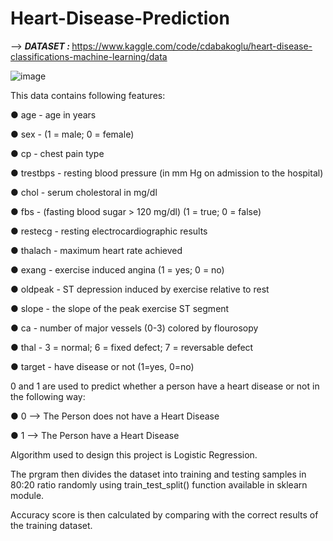 # Heart-Disease-Prediction

--> <b> <i> DATASET : </i> </b>
https://www.kaggle.com/code/cdabakoglu/heart-disease-classifications-machine-learning/data

![image](https://user-images.githubusercontent.com/72307168/202668184-c4d3c182-cfb4-4128-b221-e9d8c59cda82.png)


This data contains following features:

● age - age in years

● sex - (1 = male; 0 = female)

● cp - chest pain type

● trestbps - resting blood pressure (in mm Hg on admission to the hospital)

● chol - serum cholestoral in mg/dl

● fbs - (fasting blood sugar > 120 mg/dl) (1 = true; 0 = false)

● restecg - resting electrocardiographic results

● thalach - maximum heart rate achieved

● exang - exercise induced angina (1 = yes; 0 = no)

● oldpeak - ST depression induced by exercise relative to rest

● slope - the slope of the peak exercise ST segment

● ca - number of major vessels (0-3) colored by flourosopy

● thal - 3 = normal; 6 = fixed defect; 7 = reversable defect

● target - have disease or not (1=yes, 0=no)

0 and 1 are used to predict whether a person have a heart disease or not in the following way:

● 0 --> The Person does not have a Heart Disease

● 1 --> The Person have a Heart Disease

Algorithm used to design this project is Logistic Regression.

The prgram then divides the dataset into training and testing samples in 80:20 ratio randomly using train_test_split() function available in sklearn module.

Accuracy score is then calculated by comparing with the correct results of the training dataset.
